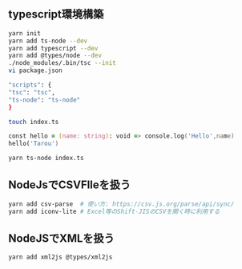
## typescript環境構築

```zsh
yarn init
yarn add ts-node --dev
yarn add typescript --dev
yarn add @types/node --dev
./node_modules/.bin/tsc --init
vi package.json

"scripts": {
"tsc": "tsc",
"ts-node": "ts-node"
}

touch index.ts

const hello = (name: string): void => console.log('Hello',name)
hello('Tarou')

yarn ts-node index.ts
```

## NodeJsでCSVFIleを扱う
```zsh
yarn add csv-parse  # 使い方: https://csv.js.org/parse/api/sync/
yarn add iconv-lite # Excel等のShift-JISのCSVを開く時に利用する
```

## NodeJSでXMLを扱う
```zsh
yarn add xml2js @types/xml2js
```